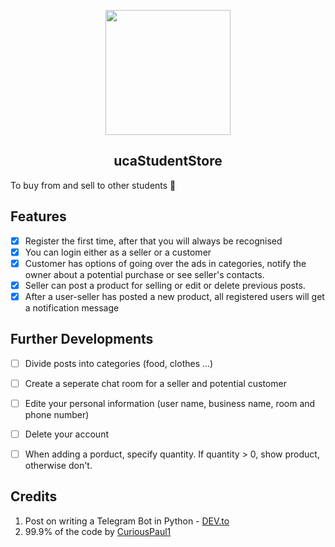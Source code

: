 <p align='center'>
   <img src="https://github.com/shukkkur/ucaStudentStore_bot/blob/a69d6548791eece297c6f621f536b69aba635e13/cabbages-removebg-preview.png" width=200>
</p>


<h2 align='center'>ucaStudentStore</h2>
<p align='left'>To buy from and sell to other students 🤖</p> 

<h2>Features</h2>

- [X] Register the first time, after that you will always be recognised
- [X] You can login either as a seller or a customer 
- [X] Customer has options of going over the ads in categories, notify the owner about a potential purchase or see seller's contacts.
- [X] Seller can post a product for selling or edit or delete previous posts. 
- [X] After a user-seller has posted a new product, all registered users will get a notification message 

<h2>Further Developments</h2>

- [ ] Divide posts into categories (food, clothes ...) 
- [ ] Create a seperate chat room for a seller and potential customer
- [ ] Edite your personal information (user name, business name, room and phone number)
- [ ] Delete your account
- [ ] When adding a porduct, specify quantity. If quantity > 0, show product, otherwise don't. 


<h2>Credits</h2>
<ol>
<li>Post on writing a Telegram Bot in Python - <a href="https://dev.to/curiouspaul1/building-an-e-commerce-telegram-bot-using-python-and-fauna-1hj5">DEV.to</a></li>
<li>99.9% of the code by <a href="<li>">CuriousPaul1</a></li>
</ol>
